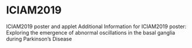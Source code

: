 # ICIAM2019
ICIAM2019 poster and applet
Additional Information for ICIAM2019 poster: Exploring the emergence of abnormal oscillations in the basal ganglia during Parkinson’s Disease
